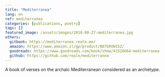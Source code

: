 ```yaml
---
title: "Mediterranea"
lang: en
ref: mediterranea
categories: [publications, poetry]
tags: []
featured_image: /assets/images/2018-08-27-mediterranea.jpg
others:
  gitbook: https://mediterranea.reale.me/
  amazon: https://www.amazon.it/gp/product/B07GRVW15Z/
  goodreads: https://www.goodreads.com/book/show/41526664-mediterranea
  github: https://github.com/reale/mediterranea
---
```


A book of verses on the archaic Mediterranean considered as an archetype.
